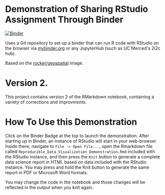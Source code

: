 # Demonstration of Sharing RStudio Assignment Through Binder 

[![Binder](https://mybinder.org/badge_logo.svg)](https://mybinder.org/v2/gh/dhard/data_visualization_binder_demo/HEAD?urlpath=rstudio)

Uses a Git repository to set up a binder that can run R code with RStudio on the browser via [mybinder.org](https://mybinder.org) or any JupyterHub (such as UC Merced's 2i2c hub).

Based on the [rocker/geospatial](https://hub.docker.com/r/rocker/geospatial) image.

# Version 2.

This project contains version 2 of the RMarkdown notebook, containing a variety of corrections and improvments.

# How To Use this Demonstration

Click on the Binder Badge at the top to launch the demonstration.
After starting up in Binder, an instance of RStudio will start in your
web-browser. Inside there, navigate to `File -> Open File...`, open
the Rmarkdown file called `Reproducible_Data_Visualization_Demonstration.Rmd` included with the RStudio instance, and then press the `Knit` button to generate a complete data science report in HTML based on data included with the RStudio instance. You may press and hold the Knit button to generate the same report in PDF or Microsoft Word formats.

You may change the code in the notebook and those changes will be reflected in the output when you knit again. 
